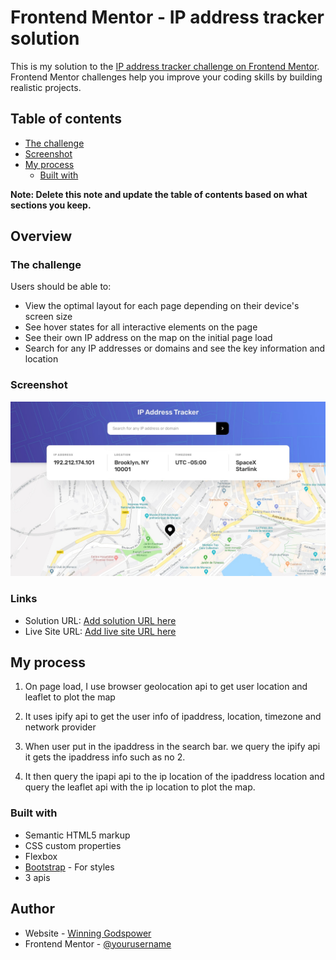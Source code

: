 # Frontend Mentor - IP address tracker solution

This is my solution to the [IP address tracker challenge on Frontend Mentor](https://www.frontendmentor.io/challenges/ip-address-tracker-I8-0yYAH0). Frontend Mentor challenges help you improve your coding skills by building realistic projects. 

## Table of contents

  - [The challenge](#the-challenge)
  - [Screenshot](#screenshot)
- [My process](#my-process)
  - [Built with](#built-with)

**Note: Delete this note and update the table of contents based on what sections you keep.**

## Overview

### The challenge

Users should be able to:

- View the optimal layout for each page depending on their device's screen size
- See hover states for all interactive elements on the page
- See their own IP address on the map on the initial page load
- Search for any IP addresses or domains and see the key information and location

### Screenshot

![](design\desktop-design.jpg)


### Links

- Solution URL: [Add solution URL here](https://your-solution-url.com)
- Live Site URL: [Add live site URL here](https://winninggospower.github.com/ip_address_tracker)

## My process
1. On page load, I use browser geolocation api to get user location and leaflet to plot the map
2. It uses ipify api to get the user info of ipaddress, location, timezone and network provider

3. When user put in the ipaddress in the search bar. we query the ipify api it gets the ipaddress info such as no 2.
4. It then query the ipapi api to the ip location of the ipaddress location and query the leaflet api with the ip location to plot the map.

### Built with

- Semantic HTML5 markup
- CSS custom properties
- Flexbox
- [Bootstrap](https://getbootstrap.com/) - For styles
- 3 apis 


## Author

- Website - [Winning Godspower](https://winningtech.tk)
- Frontend Mentor - [@yourusername](https://www.frontendmentor.io/profile/winninggpower)
